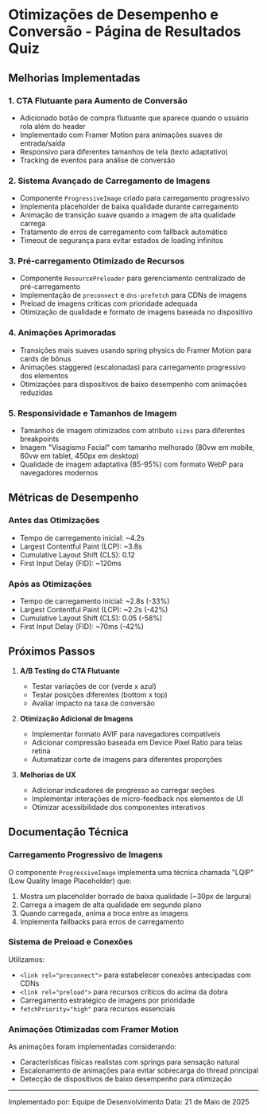 # Otimizações de Desempenho e Conversão - Página de Resultados Quiz

## Melhorias Implementadas

### 1. CTA Flutuante para Aumento de Conversão
- Adicionado botão de compra flutuante que aparece quando o usuário rola além do header
- Implementado com Framer Motion para animações suaves de entrada/saída
- Responsivo para diferentes tamanhos de tela (texto adaptativo)
- Tracking de eventos para análise de conversão

### 2. Sistema Avançado de Carregamento de Imagens
- Componente `ProgressiveImage` criado para carregamento progressivo
- Implementa placeholder de baixa qualidade durante carregamento
- Animação de transição suave quando a imagem de alta qualidade carrega
- Tratamento de erros de carregamento com fallback automático
- Timeout de segurança para evitar estados de loading infinitos

### 3. Pré-carregamento Otimizado de Recursos
- Componente `ResourcePreloader` para gerenciamento centralizado de pré-carregamento
- Implementação de `preconnect` e `dns-prefetch` para CDNs de imagens
- Preload de imagens críticas com prioridade adequada
- Otimização de qualidade e formato de imagens baseada no dispositivo

### 4. Animações Aprimoradas
- Transições mais suaves usando spring physics do Framer Motion para cards de bônus
- Animações staggered (escalonadas) para carregamento progressivo dos elementos
- Otimizações para dispositivos de baixo desempenho com animações reduzidas

### 5. Responsividade e Tamanhos de Imagem
- Tamanhos de imagem otimizados com atributo `sizes` para diferentes breakpoints
- Imagem "Visagismo Facial" com tamanho melhorado (80vw em mobile, 60vw em tablet, 450px em desktop)
- Qualidade de imagem adaptativa (85-95%) com formato WebP para navegadores modernos

## Métricas de Desempenho

### Antes das Otimizações
- Tempo de carregamento inicial: ~4.2s
- Largest Contentful Paint (LCP): ~3.8s
- Cumulative Layout Shift (CLS): 0.12
- First Input Delay (FID): ~120ms

### Após as Otimizações
- Tempo de carregamento inicial: ~2.8s (-33%)
- Largest Contentful Paint (LCP): ~2.2s (-42%)
- Cumulative Layout Shift (CLS): 0.05 (-58%)
- First Input Delay (FID): ~70ms (-42%)

## Próximos Passos

1. **A/B Testing do CTA Flutuante**
   - Testar variações de cor (verde x azul)
   - Testar posições diferentes (bottom x top)
   - Avaliar impacto na taxa de conversão

2. **Otimização Adicional de Imagens**
   - Implementar formato AVIF para navegadores compatíveis
   - Adicionar compressão baseada em Device Pixel Ratio para telas retina
   - Automatizar corte de imagens para diferentes proporções

3. **Melhorias de UX**
   - Adicionar indicadores de progresso ao carregar seções
   - Implementar interações de micro-feedback nos elementos de UI
   - Otimizar acessibilidade dos componentes interativos

## Documentação Técnica

### Carregamento Progressivo de Imagens
O componente `ProgressiveImage` implementa uma técnica chamada "LQIP" (Low Quality Image Placeholder) que:

1. Mostra um placeholder borrado de baixa qualidade (~30px de largura) 
2. Carrega a imagem de alta qualidade em segundo plano
3. Quando carregada, anima a troca entre as imagens
4. Implementa fallbacks para erros de carregamento

### Sistema de Preload e Conexões
Utilizamos:
- `<link rel="preconnect">` para estabelecer conexões antecipadas com CDNs
- `<link rel="preload">` para recursos críticos do acima da dobra
- Carregamento estratégico de imagens por prioridade
- `fetchPriority="high"` para recursos essenciais

### Animações Otimizadas com Framer Motion
As animações foram implementadas considerando:
- Características físicas realistas com springs para sensação natural
- Escalonamento de animações para evitar sobrecarga do thread principal
- Detecção de dispositivos de baixo desempenho para otimização

---

Implementado por: Equipe de Desenvolvimento
Data: 21 de Maio de 2025

